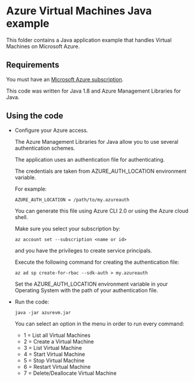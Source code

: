 # Azure Virtual Machines Java example

This folder contains a Java application example that handles Virtual Machines on Microsoft Azure.




## Requirements

You must have an [Microsoft Azure subscription](https://azure.microsoft.com/).

This code was written for Java 1.8 and Azure Management Libraries for Java.




## Using the code

* Configure your Azure access.

  The Azure Management Libraries for Java allow you to use several authentication schemes.

  The application uses an authentication file for authenticating.

  The credentials are taken from AZURE_AUTH_LOCATION environment variable.

  For example:
  
  ```
  AZURE_AUTH_LOCATION = /path/to/my.azureauth
  ```

  You can generate this file using Azure CLI 2.0 or using the Azure cloud shell.

  Make sure you select your subscription by:

  ```
  az account set --subscription <name or id>
  ```

  and you have the privileges to create service principals.

  Execute the following command for creating the authentication file:
  
  ```
  az ad sp create-for-rbac --sdk-auth > my.azureauth
  ```
  
  Set the AZURE_AUTH_LOCATION environment variable in your Operating System with the path of your authentication file.

* Run the code:

  ```
  java -jar azurevm.jar
  ```

  You can select an option in the menu in order to run every command:

  * 1 = List all Virtual Machines
  * 2 = Create a Virtual Machine
  * 3 = List Virtual Machine
  * 4 = Start Virtual Machine
  * 5 = Stop Virtual Machine
  * 6 = Restart Virtual Machine
  * 7 = Delete/Deallocate Virtual Machine
  